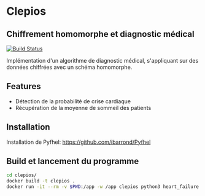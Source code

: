 # Clepios
## Chiffrement homomorphe et diagnostic médical

[![Build Status](https://travis-ci.org/joemccann/dillinger.svg?branch=master)](https://travis-ci.org/joemccann/dillinger)

Implémentation d'un algorithme de diagnostic médical, s'appliquant sur des données chiffrées avec un schéma homomorphe.

## Features

- Détection de la probabilité de crise cardiaque
- Récupération de la moyenne de sommeil des patients


## Installation

Installation de Pyfhel:
https://github.com/ibarrond/Pyfhel


## Build et lancement du programme
```sh
cd clepios/
docker build -t clepios .
docker run -it --rm -v $PWD:/app -w /app clepios python3 heart_failure.py
```